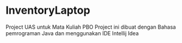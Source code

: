 # InventoryLaptop
Project UAS untuk Mata Kuliah PBO Project ini dibuat dengan Bahasa pemrograman Java dan menggunakan IDE Intellij Idea

